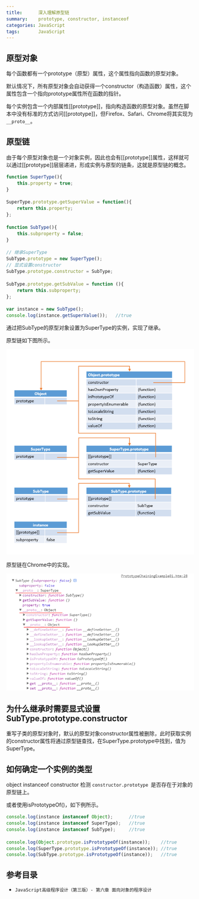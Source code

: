 ```yaml
---
title:      深入理解原型链
summary:    prototype, constructor, instanceof
categories: JavaScript
tags:       JavaScript
---
```


## 原型对象

每个函数都有一个prototype（原型）属性，这个属性指向函数的原型对象。

默认情况下，所有原型对象会自动获得一个constructor（构造函数）属性，这个属性包含一个指向prototype属性所在函数的指针。

每个实例包含一个内部属性[[prototype]]，指向构造函数的原型对象。虽然在脚本中没有标准的方式访问[[prototype]]，但Firefox、Safari、Chrome将其实现为`__proto__`。

## 原型链

由于每个原型对象也是一个对象实例，因此也会有[[prototype]]属性，这样就可以通过[[prototype]]层层递进，形成实例与原型的链条，这就是原型链的概念。

```javascript
function SuperType(){
    this.property = true;
}

SuperType.prototype.getSuperValue = function(){
    return this.property;
};

function SubType(){
    this.subproperty = false;
}

// 继承SuperType
SubType.prototype = new SuperType();
// 显式设置constructor
SubType.prototype.constructor = SubType;

SubType.prototype.getSubValue = function (){
    return this.subproperty;
};

var instance = new SubType();
console.log(instance.getSuperValue());   //true
```

通过把SubType的原型对象设置为SuperType的实例，实现了继承。

原型链如下图所示。

![原型链示意图](/img/prototype-chain-example.png)

原型链在Chrome中的实现。

![__proto__](/img/prototype-chrome.png)

## 为什么继承时需要显式设置SubType.prototype.constructor

重写子类的原型对象时，默认的原型对象constructor属性被删除，此时获取实例的constructor属性将通过原型链查找，在SuperType.prototype中找到，值为SuperType。

## 如何确定一个实例的类型

object instanceof constructor 检测 `constructor.prototype `是否存在于对象的原型链上。

或者使用isPrototypeOf()，如下例所示。

```javascript
console.log(instance instanceof Object);      //true
console.log(instance instanceof SuperType);   //true
console.log(instance instanceof SubType);     //true

console.log(Object.prototype.isPrototypeOf(instance));    //true
console.log(SuperType.prototype.isPrototypeOf(instance)); //true
console.log(SubType.prototype.isPrototypeOf(instance));   //true
```

## 参考目录

- `JavaScript高级程序设计（第三版）- 第六章 面向对象的程序设计`